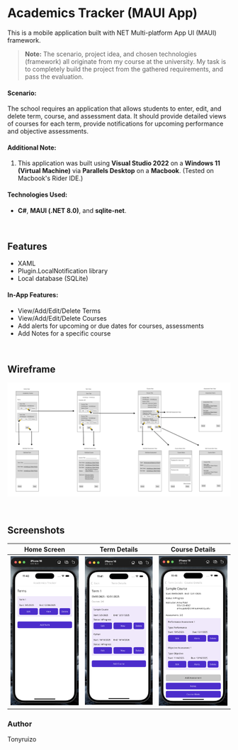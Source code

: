 # Academics Tracker (MAUI App)
This is a mobile application built with NET Multi-platform App UI (MAUI) framework.

> **Note:**
> The scenario, project idea, and chosen technologies (framework) all originate from my course at the university.
> My task is to completely build the project from the gathered requirements, and pass the evaluation. 

#### Scenario:
The school requires an application that allows students to enter, edit, and delete term, course, and assessment data. 
It should provide detailed views of courses for each term, 
provide notifications for upcoming performance and objective assessments.

#### Additional Note:
1. This application was built using **Visual Studio 2022** on a **Windows 11 (Virtual Machine)** via **Parallels Desktop** on a **Macbook**. (Tested on Macbook's Rider IDE.)

#### Technologies Used:
- **C#**, **MAUI (.NET 8.0)**, and **sqlite-net**.

<br>

## Features
- XAML
- Plugin.LocalNotification  library
- Local database (SQLite)

#### In-App Features:
- View/Add/Edit/Delete Terms
- View/Add/Edit/Delete Courses
- Add alerts for upcoming or due dates for courses, assessments
- Add Notes for a specific course

<br>

## Wireframe 
![Wireframe](AcademicsTrackerMauiNew/Docs/wireframe.png)

<br>

## Screenshots
| Home Screen                                                 | Term Details                                                 | Course Details                                                 |
|-------------------------------------------------------------|--------------------------------------------------------------|----------------------------------------------------------------|
| ![HomeScreen](AcademicsTrackerMauiNew/Docs/Screenshot1.png) | ![TermDetails](AcademicsTrackerMauiNew/Docs/screenshot2.png) | ![CourseDetails](AcademicsTrackerMauiNew/Docs/screenshot3.png) |


### Author
Tonyruizo



